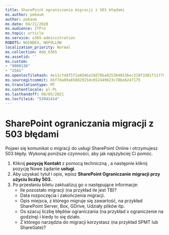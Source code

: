```yaml
---
title: SharePoint ograniczania migracji z 503 błędami
ms.author: pebaum
author: pebaum
ms.date: 04/21/2020
ms.audience: ITPro
ms.topic: article
ms.service: o365-administration
ROBOTS: NOINDEX, NOFOLLOW
localization_priority: Normal
ms.collection: Adm_O365
ms.assetid: ''
ms.custom:
- "9000136"
- "2541"
ms.openlocfilehash: 4e11cfddf5f2a684ba19d78ba825384853bec310f3301f1177971c0a04548c05
ms.sourcegitcommit: b5f7da89a650d2915dc652449623c78be6247175
ms.translationtype: MT
ms.contentlocale: pl-PL
ms.lasthandoff: 08/05/2021
ms.locfileid: "53941414"
---
```

# <a name="sharepoint-migration-throttling-with-503-errors"></a>SharePoint ograniczania migracji z 503 błędami

Pojawi się komunikat o migracji do usługi SharePoint Online i otrzymujesz 503 błędy. Wykonaj poniższe czynności, aby jak najszybciej Ci pomóc.

1. Kliknij **pozycję Kontakt** z pomocą techniczną , a następnie kliknij pozycję Nowe żądanie **usługi**.
2. Aby uzyskać tytuł i opis, wpisz **SharePoint Ograniczanie migracji przy użyciu liczby 503.**
3. Po przesłaniu biletu zaktualizuj go o następujące informacje:
    - Ile pozostało migracji (na przykład ile jest TB)?
    - Data rozpoczęcia i zakończenia migracji.
    - Opis miejsca, z którego migruje się zawartość, na przykład SharePoint Server, Box, GDrive, Udziały plików itp.
    - Os szacuj liczbę błędów ograniczania (na przykład x ograniczenie na godzinę) i kiedy to się działo.
    - Z którego narzędzia do migracji korzystasz (na przykład SPMT lub ShareGate)?
